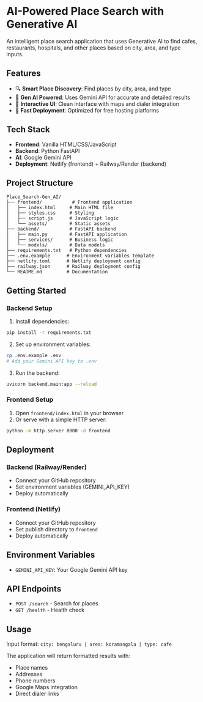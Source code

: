 # AI-Powered Place Search with Generative AI

An intelligent place search application that uses Generative AI to find cafes, restaurants, hospitals, and other places based on city, area, and type inputs.

## Features

- 🔍 **Smart Place Discovery**: Find places by city, area, and type
- 🤖 **Gen AI Powered**: Uses Gemini API for accurate and detailed results
- 📱 **Interactive UI**: Clean interface with maps and dialer integration
- 🚀 **Fast Deployment**: Optimized for free hosting platforms

## Tech Stack

- **Frontend**: Vanilla HTML/CSS/JavaScript
- **Backend**: Python FastAPI
- **AI**: Google Gemini API
- **Deployment**: Netlify (frontend) + Railway/Render (backend)

## Project Structure

```
Place_Search-Gen_AI/
├── frontend/           # Frontend application
│   ├── index.html     # Main HTML file
│   ├── styles.css     # Styling
│   ├── script.js      # JavaScript logic
│   └── assets/        # Static assets
├── backend/           # FastAPI backend
│   ├── main.py        # FastAPI application
│   ├── services/      # Business logic
│   └── models/        # Data models
├── requirements.txt   # Python dependencies
├── .env.example      # Environment variables template
├── netlify.toml      # Netlify deployment config
├── railway.json      # Railway deployment config
└── README.md         # Documentation
```

## Getting Started

### Backend Setup

1. Install dependencies:

```bash
pip install -r requirements.txt
```

2. Set up environment variables:

```bash
cp .env.example .env
# Add your Gemini API key to .env
```

3. Run the backend:

```bash
uvicorn backend.main:app --reload
```

### Frontend Setup

1. Open `frontend/index.html` in your browser
2. Or serve with a simple HTTP server:

```bash
python -m http.server 8000 -d frontend
```

## Deployment

### Backend (Railway/Render)

- Connect your GitHub repository
- Set environment variables (GEMINI_API_KEY)
- Deploy automatically

### Frontend (Netlify)

- Connect your GitHub repository
- Set publish directory to `frontend`
- Deploy automatically

## Environment Variables

- `GEMINI_API_KEY`: Your Google Gemini API key

## API Endpoints

- `POST /search` - Search for places
- `GET /health` - Health check

## Usage

Input format: `city: bengaluru | area: koramangala | type: cafe`

The application will return formatted results with:

- Place names
- Addresses
- Phone numbers
- Google Maps integration
- Direct dialer links
